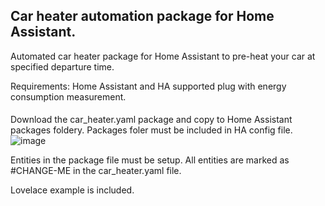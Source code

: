 
## Car heater automation package for Home Assistant.

Automated car heater package for Home Assistant to pre-heat your car at specified departure time.

Requirements: Home Assistant and HA supported plug with energy consumption measurement.

####
Download the car_heater.yaml package and copy to Home Assistant packages foldery.
Packages foler must be included in HA config file.
![image](https://user-images.githubusercontent.com/52965048/154841791-939bd6f0-5ed3-4b2d-89d7-5f4a53a0414e.png)

Entities in the package file must be setup. All entities are marked as #CHANGE-ME in the car_heater.yaml file.

Lovelace example is included.
